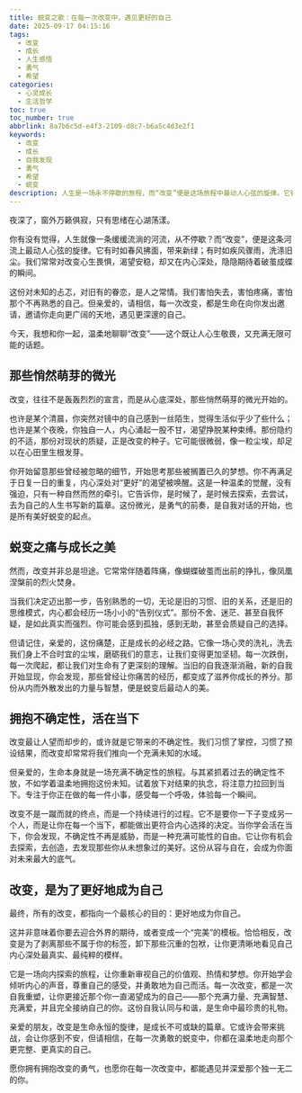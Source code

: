 ```yaml
---
title: 蜕变之歌：在每一次改变中，遇见更好的自己
date: 2025-09-17 04:15:16
tags:
  - 改变
  - 成长
  - 人生感悟
  - 勇气
  - 希望
categories:
  - 心灵成长
  - 生活哲学
toc: true
toc_number: true
abbrlink: 8a7b6c5d-e4f3-2109-d8c7-b6a5c4d3e2f1
keywords:
  - 改变
  - 成长
  - 自我发现
  - 勇气
  - 希望
  - 蜕变
description: 人生是一场永不停歇的旅程，而“改变”便是这场旅程中最动人心弦的旋律。它有时如春风拂面，带来新绿；有时如疾风骤雨，洗涤旧尘。我们常常对改变心生畏惧，却又渴望着破茧成蝶。这篇文章，将带你走进改变的深处，感受那些悄然萌芽的微光，体会蜕变之痛与成长之美，最终学会拥抱不确定性，在每一次改变中，温柔地遇见那个更完整、更真实的自己。
---
```


夜深了，窗外万籁俱寂，只有思绪在心湖荡漾。

你有没有觉得，人生就像一条缓缓流淌的河流，从不停歇？而“改变”，便是这条河流上最动人心弦的旋律。它有时如春风拂面，带来新绿；有时如疾风骤雨，洗涤旧尘。我们常常对改变心生畏惧，渴望安稳，却又在内心深处，隐隐期待着破茧成蝶的瞬间。

这份对未知的忐忑，对旧有的眷恋，是人之常情。我们害怕失去，害怕疼痛，害怕那个不再熟悉的自己。但亲爱的，请相信，每一次改变，都是生命在向你发出邀请，邀请你走向更广阔的天地，遇见更深邃的自己。

今天，我想和你一起，温柔地聊聊“改变”——这个既让人心生敬畏，又充满无限可能的话题。

## 那些悄然萌芽的微光

改变，往往不是轰轰烈烈的宣言，而是从心底深处，那些悄然萌芽的微光开始的。

也许是某个清晨，你突然对镜中的自己感到一丝陌生，觉得生活似乎少了些什么；也许是某个夜晚，你独自一人，内心涌起一股不甘，渴望挣脱某种束缚。那份隐约的不适，那份对现状的质疑，正是改变的种子。它可能很微弱，像一粒尘埃，却足以在心田里生根发芽。

你开始留意那些曾经被忽略的细节，开始思考那些被搁置已久的梦想。你不再满足于日复一日的重复，内心深处对“更好”的渴望被唤醒。这是一种温柔的觉醒，没有强迫，只有一种自然而然的牵引。它告诉你，是时候了，是时候去探索，去尝试，去为自己的人生书写新的篇章。这份微光，是勇气的前奏，是自我对话的开始，也是所有美好蜕变的起点。

## 蜕变之痛与成长之美

然而，改变并非总是坦途。它常常伴随着阵痛，像蝴蝶破茧而出前的挣扎，像凤凰涅槃前的烈火焚身。

当我们决定迈出那一步，告别熟悉的一切，无论是旧的习惯、旧的关系，还是旧的思维模式，内心都会经历一场小小的“告别仪式”。那份不舍、迷茫、甚至自我怀疑，是如此真实而强烈。你可能会感到孤独，感到无助，甚至会质疑自己的选择。

但请记住，亲爱的，这份痛楚，正是成长的必经之路。它像一场心灵的洗礼，洗去我们身上不合时宜的尘埃，磨砺我们的意志，让我们变得更加坚韧。每一次跌倒，每一次爬起，都让我们对生命有了更深刻的理解。当旧的自我逐渐消融，新的自我开始显现，你会发现，那些曾经让你痛苦的经历，都变成了滋养你成长的养分。那份从内而外散发出的力量与智慧，便是蜕变后最动人的美。

## 拥抱不确定性，活在当下

改变最让人望而却步的，或许就是它带来的不确定性。我们习惯了掌控，习惯了预设结果，而改变却常常将我们推向一个充满未知的水域。

但亲爱的，生命本身就是一场充满不确定性的旅程。与其紧抓着过去的确定性不放，不如学着温柔地拥抱这份未知。试着放下对结果的执念，将注意力拉回到当下。专注于你正在做的每一件小事，感受每一个呼吸，体验每一个瞬间。

改变不是一蹴而就的终点，而是一个持续进行的过程。它不是要你一下子变成另一个人，而是让你在每一个当下，都能做出更符合内心选择的决定。当你学会活在当下，你会发现，不确定性不再是威胁，而是一种充满可能性的自由。它让你有机会去探索，去创造，去发现那些你从未想象过的美好。这份从容与自在，会成为你面对未来最大的底气。

## 改变，是为了更好地成为自己

最终，所有的改变，都指向一个最核心的目的：更好地成为你自己。

这并非意味着你要去迎合外界的期待，或者变成一个“完美”的模板。恰恰相反，改变是为了剥离那些不属于你的标签，卸下那些沉重的包袱，让你更清晰地看见自己内心深处最真实、最纯粹的模样。

它是一场向内探索的旅程，让你重新审视自己的价值观、热情和梦想。你开始学会倾听内心的声音，尊重自己的感受，并勇敢地为自己而活。每一次改变，都是一次自我重塑，让你更接近那个你一直渴望成为的自己——那个充满力量、充满智慧、充满爱，并且完全接纳自己的你。这份自我认同与和谐，是生命中最珍贵的礼物。

亲爱的朋友，改变是生命永恒的旋律，是成长不可或缺的篇章。它或许会带来挑战，会让你感到不安，但请相信，在每一次勇敢的蜕变中，你都在温柔地走向那个更完整、更真实的自己。

愿你拥有拥抱改变的勇气，也愿你在每一次改变中，都能遇见并深爱那个独一无二的你。